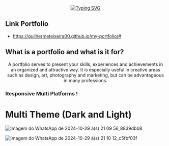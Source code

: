<div align="center">
  <a href="https://git.io/typing-svg"><img src="https://readme-typing-svg.herokuapp.com?font=DM+Serif+Text&pause=1000&color=007B7B&width=435&lines=welcome+to+my+portfolio+!" alt="Typing SVG" /></a>
</div>

## Link Portfolio

- https://guilhermeteixeira00.github.io/my-portfolio/#

## What is a portfolio and what is it for?

<p align="center">A portfolio serves to present your skills, experiences and achievements in an organized and attractive way. It is especially useful in creative areas such as design, art, photography and marketing, but can be advantageous in many professions.

### Responsive Multi Platforms !

# Multi Theme (Dark and Light) 

![Imagem do WhatsApp de 2024-10-29 à(s) 21 09 56_8839dbb8](https://github.com/user-attachments/assets/67fffe32-48a9-4e78-917b-0fc02783a37e)

![Imagem do WhatsApp de 2024-10-29 à(s) 21 10 12_c5fbf03f](https://github.com/user-attachments/assets/48a1e101-a5d5-4398-a0d9-0d32fa76c9bb)
